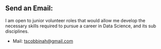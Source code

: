 ## Send an Email:
I am open to junior volunteer roles that would allow me develop the necessary skills required to pursue a career in Data Science, and its sub disciplines.
* Mail: [tscobbinah@gmail.com](mailto:tscobbinah@gmail.com)





